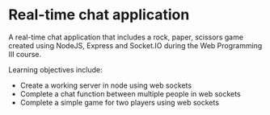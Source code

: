 # Real-time chat application

A real-time chat application that includes a rock, paper, scissors game created using NodeJS, Express and Socket.IO during the Web Programming III course.

Learning objectives include:

- Create a working server in node using web sockets
- Complete a chat function between multiple people in web sockets
- Complete a simple game for two players using web sockets
